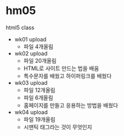 # hm05
html5 class

- wk01 upload
  - 파일 4개올림
- wk02 upload
  - 파일 20개올림
  - HTML로 사이트 만드는 법을 배움
  - 특수문자를 배웠고 하이퍼링크를 배웠다
- wk03 upload
  - 파일 12개올림
  - 파일 6개올림
  - 홈페이지를 만들고 응용하는 방법을 배웠다
- wk04 upload
  - 파일 19개올림
  - 시맨틱 태그라는 것이 무엇인지 
